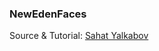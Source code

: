 ### NewEdenFaces
Source & Tutorial: [Sahat Yalkabov](http://sahatyalkabov.com/create-a-character-voting-app-using-react-nodejs-mongodb-and-socketio/)